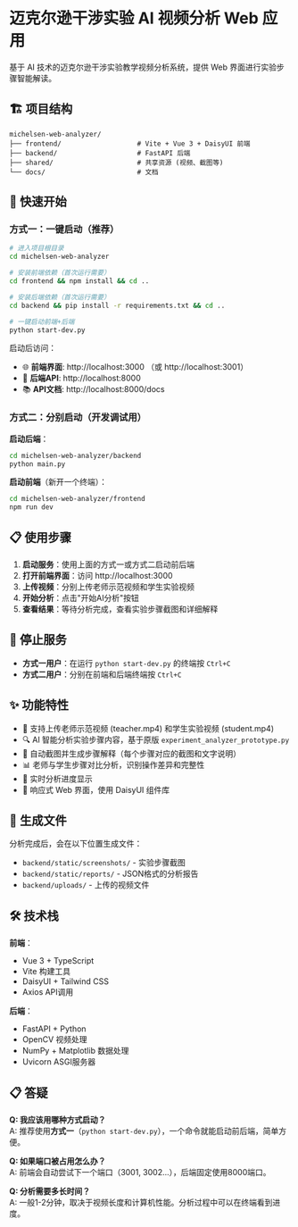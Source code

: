 # 迈克尔逊干涉实验 AI 视频分析 Web 应用

基于 AI 技术的迈克尔逊干涉实验教学视频分析系统，提供 Web 界面进行实验步骤智能解读。

## 🏗️ 项目结构

```
michelsen-web-analyzer/
├── frontend/                   # Vite + Vue 3 + DaisyUI 前端
├── backend/                    # FastAPI 后端
├── shared/                     # 共享资源 (视频、截图等)
└── docs/                       # 文档
```

## 🚀 快速开始

### 方式一：一键启动（推荐）
```bash
# 进入项目根目录
cd michelsen-web-analyzer

# 安装前端依赖（首次运行需要）
cd frontend && npm install && cd ..

# 安装后端依赖（首次运行需要）
cd backend && pip install -r requirements.txt && cd ..

# 一键启动前端+后端
python start-dev.py
```

启动后访问：
- 🌐 **前端界面**: http://localhost:3000 （或 http://localhost:3001）
- 🔧 **后端API**: http://localhost:8000  
- 📚 **API文档**: http://localhost:8000/docs

### 方式二：分别启动（开发调试用）

**启动后端**：
```bash
cd michelsen-web-analyzer/backend
python main.py
```

**启动前端**（新开一个终端）：
```bash
cd michelsen-web-analyzer/frontend  
npm run dev
```

## 📋 使用步骤

1. **启动服务**：使用上面的方式一或方式二启动前后端
2. **打开前端界面**：访问 http://localhost:3000
3. **上传视频**：分别上传老师示范视频和学生实验视频
4. **开始分析**：点击"开始AI分析"按钮
5. **查看结果**：等待分析完成，查看实验步骤截图和详细解释

## 🛑 停止服务

- **方式一用户**：在运行 `python start-dev.py` 的终端按 `Ctrl+C`
- **方式二用户**：分别在前端和后端终端按 `Ctrl+C`

## ✨ 功能特性

- 🎥 支持上传老师示范视频 (teacher.mp4) 和学生实验视频 (student.mp4)
- 🔍 AI 智能分析实验步骤内容，基于原版 `experiment_analyzer_prototype.py`
- 📸 自动截图并生成步骤解释（每个步骤对应的截图和文字说明）
- 📊 老师与学生步骤对比分析，识别操作差异和完整性
- 🎯 实时分析进度显示
- 📱 响应式 Web 界面，使用 DaisyUI 组件库

## 📁 生成文件

分析完成后，会在以下位置生成文件：
- `backend/static/screenshots/` - 实验步骤截图
- `backend/static/reports/` - JSON格式的分析报告
- `backend/uploads/` - 上传的视频文件

## 🛠️ 技术栈

**前端**：
- Vue 3 + TypeScript
- Vite 构建工具
- DaisyUI + Tailwind CSS
- Axios API调用

**后端**：
- FastAPI + Python
- OpenCV 视频处理
- NumPy + Matplotlib 数据处理
- Uvicorn ASGI服务器

## 📋 答疑

**Q: 我应该用哪种方式启动？**  
A: 推荐使用**方式一**（`python start-dev.py`），一个命令就能启动前后端，简单方便。

**Q: 如果端口被占用怎么办？**  
A: 前端会自动尝试下一个端口（3001, 3002...），后端固定使用8000端口。

**Q: 分析需要多长时间？**  
A: 一般1-2分钟，取决于视频长度和计算机性能。分析过程中可以在终端看到进度。